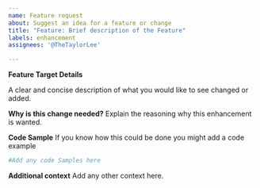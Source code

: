 ```yaml
---
name: Feature request
about: Suggest an idea for a feature or change
title: "Feature: Brief description of the Feature"
labels: enhancement
assignees: '@TheTaylorLee'

---
```


**Feature Target Details**

A clear and concise description of what you would like to see changed or added.

**Why is this change needed?**
Explain the reasoning why this enhancement is wanted.

**Code Sample**
If you know how this could be done you might add a code example
```sh
#Add any code Samples here
```

**Additional context**
Add any other context here.
